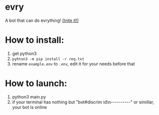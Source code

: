 # evry
A bot that can do evrything! [(Inite it!)](https://discord.com/api/oauth2/authorize?client_id=867167961181454356&permissions=1514446122198&scope=bot)
# How to install:
1. get python3
2. `pyhton3 -m pip install -r req.txt`
3. rename `example.env` to `.env`, edit it for your needs before that
# How to launch:
1. python3 main.py
2. if your terminal has nothing but "bot#discrim id\n----------" or simillar, your bot is online
